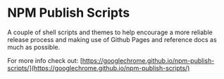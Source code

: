 # NPM Publish Scripts

A couple of shell scripts and themes to help encourage a more reliable
release process and making use of Github Pages and reference docs as
much as possible.

For more info check out: [https://googlechrome.github.io/npm-publish-scripts/](https://googlechrome.github.io/npm-publish-scripts/)
